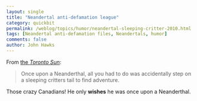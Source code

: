 ```yaml
---
layout: single 
title: "Neandertal anti-defamation league" 
category: quickbit
permalink: /weblog/topics/humor/neandertal-sleeping-critter-2010.html
tags: [Neandertal anti-defamation files, Neandertals, humor] 
comments: false 
author: John Hawks 
---
```


From <a href="http://www.torontosun.com/life/columnists/thane_burnett/2010/03/12/13208121.html">the <i>Toronto Sun</i></a>: 

<blockquote>Once upon a Neanderthal, all you had to do was accidentally step on a sleeping critters tail to find adventure.</blockquote>

Those crazy Canadians! He only <b>wishes</b> he was once upon a Neanderthal. 

